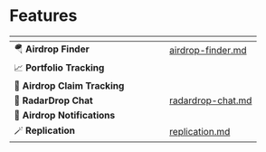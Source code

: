 # Features



<table data-card-size="large" data-view="cards" data-full-width="false"><thead><tr><th></th><th data-hidden></th><th data-hidden></th><th data-hidden data-type="content-ref"></th><th data-hidden data-type="files"></th><th data-hidden data-card-target data-type="content-ref"></th></tr></thead><tbody><tr><td><span data-gb-custom-inline data-tag="emoji" data-code="1fa82">🪂</span> <strong>Airdrop Finder</strong></td><td></td><td></td><td></td><td></td><td><a href="airdrop-finder.md">airdrop-finder.md</a></td></tr><tr><td><span data-gb-custom-inline data-tag="emoji" data-code="1f4c8">📈</span> <strong>Portfolio Tracking</strong></td><td></td><td></td><td></td><td></td><td></td></tr><tr><td> <strong>🔎 Airdrop Claim Tracking</strong></td><td></td><td></td><td></td><td></td><td></td></tr><tr><td><span data-gb-custom-inline data-tag="emoji" data-code="1f4ac">💬</span> <strong>RadarDrop Chat</strong></td><td></td><td></td><td></td><td></td><td><a href="radardrop-chat.md">radardrop-chat.md</a></td></tr><tr><td><span data-gb-custom-inline data-tag="emoji" data-code="1f514">🔔</span> <strong>Airdrop Notifications</strong></td><td></td><td></td><td></td><td></td><td></td></tr><tr><td><span data-gb-custom-inline data-tag="emoji" data-code="1fa84">🪄</span> <strong>Replication</strong></td><td></td><td></td><td></td><td></td><td><a href="replication.md">replication.md</a></td></tr></tbody></table>
